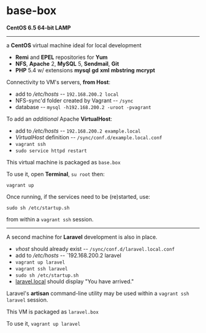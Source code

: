 base-box
====

**CentOS 6.5 64-bit LAMP**

----

a **CentOS** virtual machine ideal for local development

* **Remi** and **EPEL** repositories for **Yum**
* **NFS**, **Apache** 2, **MySQL** 5, **Sendmail**, **Git**
* **PHP** 5.4 w/ extensions **mysql** **gd** **xml** **mbstring** **mcrypt**

Connectivity to VM's servers, **from Host**:

* add to */etc/hosts* -- `192.168.200.2 local`
* NFS-sync'd folder created by Vagrant -- `/sync`
* database -- `mysql -h192.168.200.2 -uroot -pvagrant`

To add an *additional* Apache **VirtualHost**:

* add to */etc/hosts* -- `192.168.200.2 example.local`
* *VirtualHost* definition -- `/sync/conf.d/example.local.conf`
* `vagrant ssh`
* `sudo service httpd restart`

This virtual machine is packaged as `base.box`

To use it, open **Terminal**, `su root` then:

`vagrant up`

Once running, if the services need to be (re)started, use:

`sudo sh /etc/startup.sh`

from within a `vagrant ssh` session.

----

A second machine for **Laravel** development is also in place.

* *vhost* should already exist  -- `/sync/conf.d/laravel.local.conf`
* add to */etc/hosts* -- `192.168.200.2 laravel
* `vagrant up laravel`
* `vagrant ssh laravel`
* `sudo sh /etc/startup.sh`
* [laravel.local](http://laravel.local) should display "You have arrived."

Laravel's **artisan** command-line utility may be used within a `vagrant ssh laravel` session.

This VM is packaged as `laravel.box`

To use it, `vagrant up laravel`

